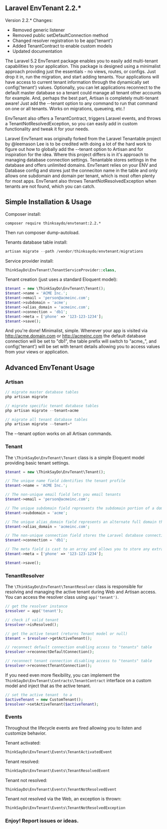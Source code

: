 ## Laravel EnvTenant 2.2.*

Version 2.2.* Changes:

- Removed generic listener
- Removed public setDefaultConnection method
- Changed resolver registration to be app('tenant')
- Added TenantContract to enable custom models
- Updated documentation

The Laravel 5.2 EnvTenant package enables you to easily add multi-tenant capabilities to your application.
This package is designed using a minimalist approach providing just the essentials - no views, routes,
or configs. Just drop it in, run the migration, and start adding tenants. Your applications will
have access to current tenant information through the dynamically set config('tenant') values.
Optionally, you can let applications reconnect to the default master database so a tenant
could manage all tenant other accounts for example. And, perhaps the best part, Artisan
is completely multi-tenant aware! Just add the --tenant option to any command to
run that command on one or all tenants. Works on migrations, queueing, etc.!

EnvTenant also offers a TenantContract, triggers Laravel events, and throws a TenantNotResolvedException,
so you can easily add in custom functionality and tweak it for your needs.

Laravel EnvTenant was originally forked from the Laravel Tenantable project by @leemason
Lee is to be credited with doing a lot of the hard work to figure out how to globally
add the --tenant option to Artisan and for inspiration for the idea. Where this
project differs is in it's approach to managing database connection settings.
Tenantable stores settings in the database and offers unlimited domains.
EnvTenant relies on your ENV and Database config and stores just the
conneciton name in the table and only allows one subdomain and
domain per tenant, which is most often plenty for most apps.
EnvTenant also throws TenantNotResolvedException when
tenants are not found, which you can catch.


## Simple Installation & Usage

Composer install:

```
composer require thinksaydo/envtenant:2.2.*
```

Then run composer dump-autoload.

Tenants database table install:

```php 
artisan migrate --path /vendor/thinksaydo/envtenant/migrations
```

Service provider install:

```php
ThinkSayDo\EnvTenant\TenantServiceProvider::class,
```

Tenant creation (just uses a standard Eloquent model):

```php
$tenant = new \ThinkSayDo\EnvTenant\Tenant();
$tenant->name = 'ACME Inc.';
$tenant->email = 'person@acmeinc.com';
$tenant->subdomain = 'acme';
$tenant->alias_domain = 'acmeinc.com';
$tenant->connection = 'db1';
$tenant->meta = ['phone' => '123-123-1234'];
$tenant->save();
```

And you're done! Minimalist, simple. Whenever your app is visited via http://acme.domain.com or http://acmeinc.com
the default database connection will be set to "db1", the table prefix will switch to "acme_", and config('tenant')
will be set with tenant details allowing you to access values from your views or application.


## Advanced EnvTenant Usage

### Artisan

```php
// migrate master database tables
php artisan migrate

// migrate specific tenant database tables
php artisan migrate --tenant=acme

// migrate all tenant database tables
php artisan migrate --tenant=*
```

The --tenant option works on all Artisan commands.


### Tenant

The ```\ThinkSayDo\EnvTenant\Tenant``` class is a simple Eloquent model providing basic tenant settings.

```php
$tenant = new \ThinkSayDo\EnvTenant\Tenant();

// The unique name field identifies the tenant profile
$tenant->name = 'ACME Inc.';

// The non-unique email field lets you email tenants
$tenant->email = 'person@acmeinc.com';

// The unique subdomain field represents the subdomain portion of a domain and the database table prefix
$tenant->subdomain = 'acme';

// The unique alias_domain field represents an alternate full domain that can be used to access the tenant
$tenant->alias_domain = 'acmeinc.com';

// The non-unique connection field stores the Laravel database connection name
$tenant->connection = 'db1';

// The meta field is cast to an array and allows you to store any extra values you might need to know
$tenant->meta = ['phone' => '123-123-1234'];

$tenant->save();
```


### TenantResolver

The ```\ThinkSayDo\EnvTenant\TenantResolver``` class is responsible for resolving and managing the active tenant
during Web and Artisan access. You can access the resolver class using ```app('tenant')```.

```php
// get the resolver instance
$resolver = app('tenant');

// check if valid tenant
$resolver->isResolved();

// get the active tenant (returns Tenant model or null)
$tenant = $resolver->getActiveTenant();

// reconnect default connection enabling access to "tenants" table
$resolver->reconnectDefaultConnection();

// reconnect tenant connection disabling access to "tenants" table
$resolver->reconnectTenantConnection();
```

If you need even more flexibility, you can implement the ```ThinkSayDo\EnvTenant\Contracts\TenantContract```
interface on a custom model and inject that as the active tenant.

```php
// set the active tenant  to a
$activeTenant = new CustomTenant();
$resolver->setActiveTenant($activeTenant);
```


### Events

Throughout the lifecycle events are fired allowing you to listen and customize behavior.

Tenant activated:
```php
ThinkSayDo\EnvTenant\Events\TenantActivatedEvent
```

Tenant resolved:
```php
ThinkSayDo\EnvTenant\Events\TenantResolvedEvent
```

Tenant not resolved:
```php
ThinkSayDo\EnvTenant\Events\TenantNotResolvedEvent
```

Tenant not resolved via the Web, an exception is thrown:
```php
ThinkSayDo\EnvTenant\Events\TenantNotResolvedException
```


### Enjoy! Report issues or ideas.